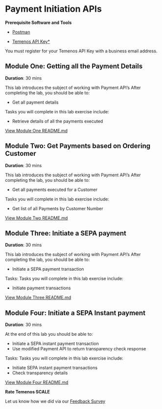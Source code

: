 # Payment Initiation APIs

**Prerequisite Software and Tools**

- [Postman](https://www.postman.com/)

- [Temenos API Key*](https://basecamp.temenos.com/s/getting-started-temenos)

You must register for your Temenos API Key with a business email address. 

## Module One: Getting all the Payment Details

**Duration**: 30 mins

This lab introduces the subject of working with Payment API’s 
After completing the lab, you should be able to:
- Get all payment details

Tasks you will complete in this lab exercise include:

- Retrieve details of all the payments executed 

[View Module One README.md](https://github.com/temenos/SCALE2020/blob/main/Lab%202%20-%20Payments%20Experience/Module1-GetAllPaymentDetails.md)

## Module Two: Get Payments based on Ordering Customer

**Duration**: 30 mins

This lab introduces the subject of working with Payment API’s 
After completing the lab, you should be able to:

- Get all payments executed for a Customer

Tasks you will complete in this lab exercise include:

- Get list of all Payments by Customer Number

[View Module Two README.md](https://github.com/temenos/SCALE2020/blob/main/Lab%202%20-%20Payments%20Experience/Module2-GetPaymentsBasedOnOrdering.md)

## Module Three: Initiate a SEPA payment

**Duration**: 30 mins

This lab introduces the subject of working with Payment API’s 
After completing the lab, you should be able to:

- Initiate a SEPA payment transaction

Tasks:	Tasks you will complete in this lab exercise include:

- Initiate payment transactions

[View Module Three README.md](https://github.com/temenos/SCALE2020/blob/main/Lab%202%20-%20Payments%20Experience/Module3-InitiateASepaPayment.md)

## Module Four: Initiate a SEPA Instant payment

**Duration**: 30 mins

At the end of this lab you should be able to:

- Initiate a SEPA instant payment transaction
- Use modified Payment API to return transparency check response

Tasks: Tasks you will complete in this lab exercise include:

- Initiate SEPA instant payment transactions
- Check transparency details

[View Module Four README.md](https://github.com/temenos/SCALE2020/blob/main/Lab%202%20-%20Payments%20Experience/Module4-InitiateASepaInstantPayment.md)

**Rate Temenos SCALE**

Let us know how we did via our [Feedback Survey](xx)